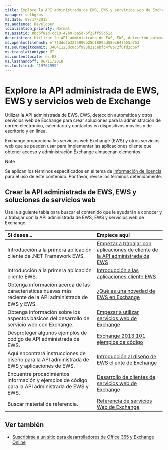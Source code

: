 ```yaml
---
title: Explore la API administrada de EWS, EWS y servicios web de Exchange
manager: sethgros
ms.date: 09/17/2015
ms.audience: Developer
localization_priority: Normal
ms.assetid: 0bc6f81d-cc10-42b0-ba5d-6f22ff55d51c
description: Utilizar la API administrada de EWS, EWS, detección automática y otros servicios web de Exchange para crear soluciones para la administración de correo electrónico, calendario y contactos en dispositivos móviles y de escritorio y en línea.
ms.openlocfilehash: ef71ddd2b3225996b25bf889ad58ec64f555a753
ms.sourcegitcommit: 34041125dc8c5f993b21cebfc4f8b72f0fd2cb6f
ms.translationtype: MT
ms.contentlocale: es-ES
ms.lasthandoff: 06/11/2018
ms.locfileid: "19762999"
---
```

# <a name="explore-the-ews-managed-api-ews-and-web-services-in-exchange"></a>Explore la API administrada de EWS, EWS y servicios web de Exchange

Utilizar la API administrada de EWS, EWS, detección automática y otros servicios web de Exchange para crear soluciones para la administración de correo electrónico, calendario y contactos en dispositivos móviles y de escritorio y en línea. 
  
Exchange proporciona los servicios web Exchange (EWS) y otros servicios web que se pueden usar para implementar las aplicaciones cliente que obtener acceso y administración Exchange almacenan elementos.
  
> [!NOTE]
> Se aplican los términos especificados en el tema de [información de licencia](license-information.md) para el uso de este contenido. Por favor, revise los términos detenidamente. 
  
## <a name="create-ews-managed-api-ews-and-web-services-solutions"></a>Crear la API administrada de EWS, EWS y soluciones de servicios web

Use la siguiente tabla para buscar el contenido que le ayudarán a conocer y a trabajar con la API administrada de EWS, EWS y servicios web de Exchange.
  
|Si desea...|Empiece aquí|
|:-----|:-----|
|Introducción a la primera aplicación cliente de .NET Framework EWS.  <br/> |[Empezar a trabajar con aplicaciones de cliente de la API administrada de EWS](get-started-with-ews-managed-api-client-applications.md) <br/> |
|Introducción a la primera aplicación cliente EWS.  <br/> |[Introducción a las aplicaciones cliente EWS](get-started-with-ews-client-applications.md) <br/> |
|Obtenga información acerca de las características nuevas más reciente de la API administrada de EWS y EWS.  <br/> |[¿Qué es una novedad de EWS en Exchange](whats-new-in-ews-and-other-web-services-in-exchange.md) <br/> |
|Obtenga información sobre los aspectos básicos del desarrollo de servicio web con Exchange.  <br/> |[Empezar a utilizar servicios web de Exchange](start-using-web-services-in-exchange.md) <br/> |
|Desproteger algunos ejemplos de código de API administrada de EWS.  <br/> |[Exchange 2013:101 ejemplos de código](http://code.msdn.microsoft.com/exchange/Exchange-2013-101-Code-3c38582c) <br/> |
|Aquí encontrará instrucciones de diseño para la API administrada de EWS y aplicaciones de EWS.  <br/> |[Introducción al diseño de EWS cliente de Exchange](ews-client-design-overview-for-exchange.md) <br/> |
|Encuentre procedimientos información y ejemplos de código para la API administrada de EWS y EWS.  <br/> |[Desarrollo de clientes de servicios web de Exchange](develop-web-service-clients-for-exchange.md) <br/> |
|Buscar material de referencia.  <br/> |[Referencia de servicios Web de Exchange](../web-service-reference/web-services-reference-for-exchange.md) <br/> |
   
## <a name="see-also"></a>Ver también
    
- [Suscribirse a un sitio para desarrolladores de Office 365 y Exchange Online](https://docs.microsoft.com/en-us/sharepoint/dev/sp-add-ins/set-up-a-development-environment-for-sharepoint-add-ins-on-office-365)
    

